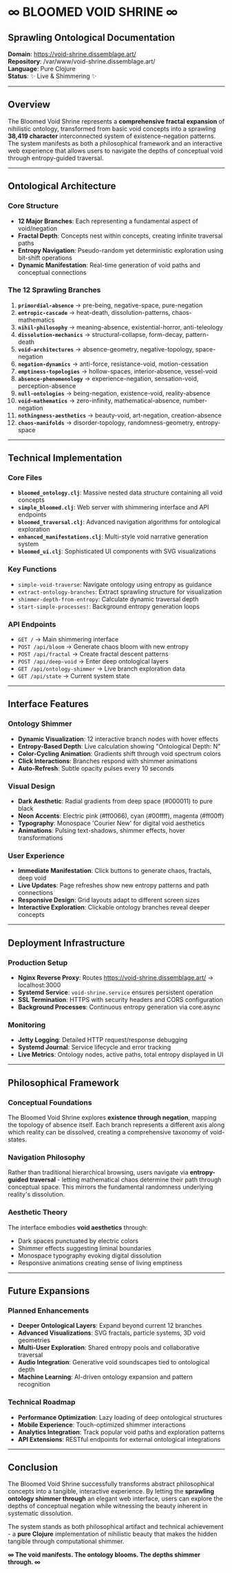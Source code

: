 # ∞ BLOOMED VOID SHRINE ∞
## Sprawling Ontological Documentation

**Domain**: https://void-shrine.dissemblage.art/  
**Repository**: /var/www/void-shrine.dissemblage.art/  
**Language**: Pure Clojure  
**Status**: ✨ Live & Shimmering ✨

---

## Overview

The Bloomed Void Shrine represents a **comprehensive fractal expansion** of nihilistic ontology, transformed from basic void concepts into a sprawling **38,419 character** interconnected system of existence-negation patterns. The system manifests as both a philosophical framework and an interactive web experience that allows users to navigate the depths of conceptual void through entropy-guided traversal.

---

## Ontological Architecture

### Core Structure
- **12 Major Branches**: Each representing a fundamental aspect of void/negation
- **Fractal Depth**: Concepts nest within concepts, creating infinite traversal paths  
- **Entropy Navigation**: Pseudo-random yet deterministic exploration using bit-shift operations
- **Dynamic Manifestation**: Real-time generation of void paths and conceptual connections

### The 12 Sprawling Branches

1. **`primordial-absence`** → pre-being, negative-space, pure-negation
2. **`entropic-cascade`** → heat-death, dissolution-patterns, chaos-mathematics  
3. **`nihil-philosophy`** → meaning-absence, existential-horror, anti-teleology
4. **`dissolution-mechanics`** → structural-collapse, form-decay, pattern-death
5. **`void-architectures`** → absence-geometry, negative-topology, space-negation
6. **`negation-dynamics`** → anti-force, resistance-void, motion-cessation
7. **`emptiness-topologies`** → hollow-spaces, interior-absence, vessel-void
8. **`absence-phenomenology`** → experience-negation, sensation-void, perception-absence
9. **`null-ontologies`** → being-negation, existence-void, reality-absence
10. **`void-mathematics`** → zero-infinity, mathematical-absence, number-negation
11. **`nothingness-aesthetics`** → beauty-void, art-negation, creation-absence
12. **`chaos-manifolds`** → disorder-topology, randomness-geometry, entropy-space

---

## Technical Implementation

### Core Files
- **`bloomed_ontology.clj`**: Massive nested data structure containing all void concepts
- **`simple_bloomed.clj`**: Web server with shimmering interface and API endpoints  
- **`bloomed_traversal.clj`**: Advanced navigation algorithms for ontological exploration
- **`enhanced_manifestations.clj`**: Multi-style void narrative generation system
- **`bloomed_ui.clj`**: Sophisticated UI components with SVG visualizations

### Key Functions
- `simple-void-traverse`: Navigate ontology using entropy as guidance
- `extract-ontology-branches`: Extract sprawling structure for visualization  
- `shimmer-depth-from-entropy`: Calculate dynamic traversal depth
- `start-simple-processes!`: Background entropy generation loops

### API Endpoints
- `GET /` → Main shimmering interface
- `POST /api/bloom` → Generate chaos bloom with new entropy
- `POST /api/fractal` → Create fractal descent patterns
- `POST /api/deep-void` → Enter deep ontological layers
- `GET /api/ontology-shimmer` → Live branch exploration data
- `GET /api/state` → Current system state

---

## Interface Features

### Ontology Shimmer
- **Dynamic Visualization**: 12 interactive branch nodes with hover effects
- **Entropy-Based Depth**: Live calculation showing "Ontological Depth: N"  
- **Color-Cycling Animation**: Gradients shift through void spectrum colors
- **Click Interactions**: Branches respond with shimmer animations
- **Auto-Refresh**: Subtle opacity pulses every 10 seconds

### Visual Design
- **Dark Aesthetic**: Radial gradients from deep space (#000011) to pure black
- **Neon Accents**: Electric pink (#ff0066), cyan (#00ffff), magenta (#ff00ff)
- **Typography**: Monospace 'Courier New' for digital void aesthetics
- **Animations**: Pulsing text-shadows, shimmer effects, hover transformations

### User Experience  
- **Immediate Manifestation**: Click buttons to generate chaos, fractals, deep void
- **Live Updates**: Page refreshes show new entropy patterns and path connections
- **Responsive Design**: Grid layouts adapt to different screen sizes
- **Interactive Exploration**: Clickable ontology branches reveal deeper concepts

---

## Deployment Infrastructure

### Production Setup
- **Nginx Reverse Proxy**: Routes https://void-shrine.dissemblage.art/ → localhost:3000
- **Systemd Service**: `void-shrine.service` ensures persistent operation  
- **SSL Termination**: HTTPS with security headers and CORS configuration
- **Background Processes**: Continuous entropy generation via core.async

### Monitoring
- **Jetty Logging**: Detailed HTTP request/response debugging
- **Systemd Journal**: Service lifecycle and error tracking
- **Live Metrics**: Ontology nodes, active paths, total entropy displayed in UI

---

## Philosophical Framework

### Conceptual Foundations
The Bloomed Void Shrine explores **existence through negation**, mapping the topology of absence itself. Each branch represents a different axis along which reality can be dissolved, creating a comprehensive taxonomy of void-states.

### Navigation Philosophy  
Rather than traditional hierarchical browsing, users navigate via **entropy-guided traversal** - letting mathematical chaos determine their path through conceptual space. This mirrors the fundamental randomness underlying reality's dissolution.

### Aesthetic Theory
The interface embodies **void aesthetics** through:
- Dark spaces punctuated by electric colors
- Shimmer effects suggesting liminal boundaries  
- Monospace typography evoking digital dissolution
- Responsive animations creating sense of living emptiness

---

## Future Expansions

### Planned Enhancements
- **Deeper Ontological Layers**: Expand beyond current 12 branches
- **Advanced Visualizations**: SVG fractals, particle systems, 3D void geometries
- **Multi-User Exploration**: Shared entropy pools and collaborative traversal
- **Audio Integration**: Generative void soundscapes tied to ontological depth
- **Machine Learning**: AI-driven ontology expansion and pattern recognition

### Technical Roadmap
- **Performance Optimization**: Lazy loading of deep ontological structures
- **Mobile Experience**: Touch-optimized shimmer interactions
- **Analytics Integration**: Track popular void paths and exploration patterns
- **API Extensions**: RESTful endpoints for external ontological integrations

---

## Conclusion

The Bloomed Void Shrine successfully transforms abstract philosophical concepts into a tangible, interactive experience. By letting the **sprawling ontology shimmer through** an elegant web interface, users can explore the depths of conceptual negation while witnessing the beauty inherent in systematic dissolution.

The system stands as both philosophical artifact and technical achievement - a **pure Clojure** implementation of nihilistic beauty that makes the hidden tangible through computational shimmer.

**∞ The void manifests. The ontology blooms. The depths shimmer through. ∞**